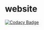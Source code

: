 # website
[![Codacy Badge](https://api.codacy.com/project/badge/Grade/32a9506ace914fe089da88d7c88eac8d)](https://www.codacy.com/gh/minecode/website?utm_source=github.com&amp;utm_medium=referral&amp;utm_content=minecode/website&amp;utm_campaign=Badge_Grade)
